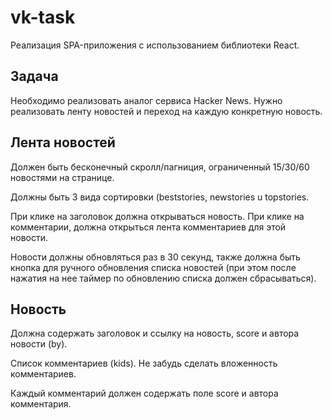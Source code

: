 
# vk-task

Реализация SPA-приложения с использованием библиотеки React.


## Задача

Необходимо реализовать аналог сервиса Hacker News. Нужно реализовать ленту новостей и переход на каждую конкретную новость. 

## Лента новостей

Должен быть бесконечный скролл/пагниция, ограниченный 15/30/60 новостями на странице.

Должны быть 3 вида сортировки (beststories, newstories
u topstories.

При клике на заголовок должна открываться новость. При клике на комментарии, должна открыться лента комментариев для этой новости.

Новости должны обновляться раз в 30 секунд, также должна быть кнопка для ручного обновления списка новостей (при этом после нажатия на нее таймер по обновлению списка должен сбрасываться).

## Новость

Должна содержать заголовок и ссылку на новость, score и автора новости (by).

Список комментариев (kids). Не забудь сделать вложенность комментариев.

Каждый комментарий должен содержать поле score и автора комментария.



